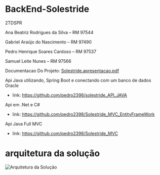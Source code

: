 # BackEnd-Solestride

2TDSPR

Ana Beatriz Rodrigues da Silva – RM 97544 

Gabriel Araújo do Nascimento – RM 97490 

Pedro Henrique Soares Cardoso – RM 97537 

Samuel Leite Nunes – RM 97566

Documentacao Do Projeto: [Solestride.apresentacao.pdf](https://github.com/pedro2398/Solestride_MVC_EntityFrameWork/files/14910890/Solestride.apresentacao.pdf)

Api Java utilizando, Spring Boot e conectando com um banco de dados Oracle
- link: https://github.com/pedro2398/solestride_API_JAVA

Api em .Net e C#
- link: https://github.com/pedro2398/Solestride_MVC_EntityFrameWork

Api Java Full MVC
- link: https://github.com/pedro2398/Solestride_MVC

# arquitetura da solução

![Arquitetura da Solução](https://github.com/pedro2398/solestrideAPI/assets/103459126/7e7e5df4-ce18-4cb3-8ad2-1d33be3b59ca)
